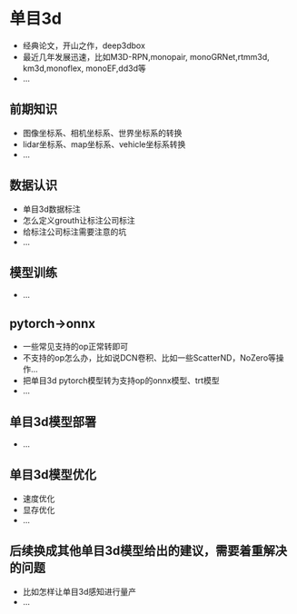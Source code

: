 # 单目3d

- 经典论文，开山之作，deep3dbox
- 最近几年发展迅速，比如M3D-RPN,monopair, monoGRNet,rtmm3d, km3d,monoflex, monoEF,dd3d等
- ...

## 前期知识
- 图像坐标系、相机坐标系、世界坐标系的转换
- lidar坐标系、map坐标系、vehicle坐标系转换
- ...
## 数据认识
- 单目3d数据标注
- 怎么定义grouth让标注公司标注
- 给标注公司标注需要注意的坑
- ...      
## 模型训练
- ...
## pytorch->onnx
- 一些常见支持的op正常转即可
- 不支持的op怎么办，比如说DCN卷积、比如一些ScatterND，NoZero等操作...
- 把单目3d pytorch模型转为支持op的onnx模型、trt模型
- ...
## 单目3d模型部署
- ...
## 单目3d模型优化
- 速度优化
- 显存优化
- ...
## 后续换成其他单目3d模型给出的建议，需要着重解决的问题
- 比如怎样让单目3d感知进行量产
- ...

  
  
